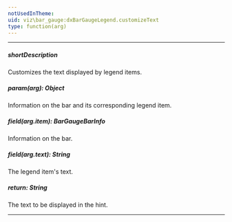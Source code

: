 ```yaml
---
notUsedInTheme: 
uid: viz\bar_gauge:dxBarGaugeLegend.customizeText
type: function(arg)
---
```

---
##### shortDescription
Customizes the text displayed by legend items.

##### param(arg): Object
Information on the bar and its corresponding legend item.

##### field(arg.item): BarGaugeBarInfo
Information on the bar.

##### field(arg.text): String
The legend item's text.

##### return: String
The text to be displayed in the hint.

---
<!--
#include dataviz-ref-functioncontext
-->
